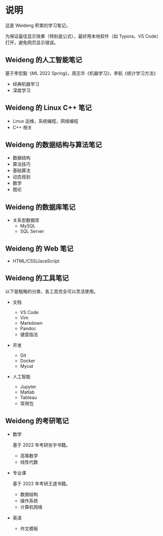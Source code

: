 # 说明

这是 Weideng 积累的学习笔记。

为保证最佳显示效果（特别是公式），最好用本地软件（如 Typora，VS Code）打开，避免网页显示错误。

## Weideng 的人工智能笔记

基于李宏毅《ML 2022 Spring》，周志华《机器学习》，李航《统计学习方法》

- 经典机器学习
- 深度学习

## Weideng 的 Linux C++ 笔记

- Linux 运维，系统编程，网络编程
- C++ 相关

## Weideng 的数据结构与算法笔记

- 数据结构
- 算法技巧
- 基础算法
- 动态规划
- 数学
- 图论

## Weideng 的数据库笔记

- 关系型数据库
	- MySQL
	- SQL Server


## Weideng 的 Web 笔记

- HTML/CSS/JavaScript

## Weideng 的工具笔记

以下是粗略的分类，各工具完全可以灵活使用。

- 文档
	- VS Code
	- Vim
	- Markdown
	- Pandoc
	- 键盘指法
	
- 开发
	- Git
	- Docker
	- Mycat
	
- 人工智能
	- Jupyter
	- Matlab
	- Tableau
	- 常用包


## Weideng 的考研笔记

- 数学

	基于 2022 年考研张宇书籍。

	- 高等数学
	- 线性代数

- 专业课

	基于 2022 年考研王道书籍。

	- 数据结构
	- 操作系统
	- 计算机网络

- 英语

	- 作文模板

